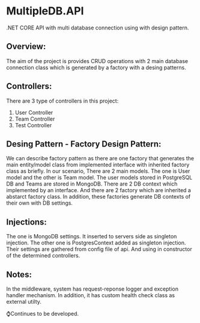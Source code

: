 # MultipleDB.API
.NET CORE API with multi database connection using with design pattern.


## Overview:
The aim of the project is provides CRUD operations with 2 main database connection class which is generated by a factory with a desing patterns.

## Controllers:

There are 3 type of controllers in this project:

1. User Controller
2. Team Controller
3. Test Controller

## Desing Pattern - Factory Design Pattern:
We can describe factory pattern as there are one factory that generates the main entity/model class from implemented interface with inherited factory class as briefly.
In our scenario, There are 2 main models. The one is User model and the other is Team model. The user models stored in PostgreSQL DB and Teams are stored in MongoDB.
There are 2 DB context which implemented by an interface. And there are 2 factory which are inherited a abstarct factory class. In addition, these factories generate DB contexts of their own with DB settings.


## Injections:

The one is MongoDB settings. It inserted to servers side as singleton injection. The other one is PostgresContext added as singleton injection. Their settings are gathered from config file of api.
And using in constructor of the determined controllers.


## Notes:

In the middleware, system has request-reponse logger and exception handler mechanism. In addition, it has custom health check class as external utilty.



⌚️Continues to be developed.
